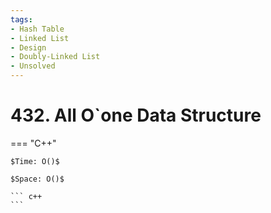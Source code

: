 ```yaml
---
tags:
- Hash Table
- Linked List
- Design
- Doubly-Linked List
- Unsolved
---
```



# 432. All O`one Data Structure

=== "C++"

    $Time: O()$

    $Space: O()$

    ``` c++
    ```